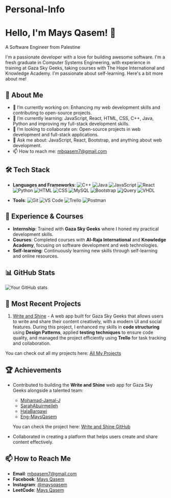 
# Personal-Info
# Hello, I'm Mays Qasem! 👋  
A Software Engineer from Palestine

I'm a passionate developer with a love for building awesome software.
I'm a fresh graduate in Computer Systems Engineering, with experience in training at Gaza Sky Geeks, taking courses with The Hope International and Knowledge Academy.
I'm passionate about self-learning.
Here's a bit more about me!

## 🚀 About Me
- 🔭 I’m currently working on: Enhancing my web development skills and contributing to open-source projects.
- 🌱 I’m currently learning: JavaScript, React, HTML, CSS, C++, Java, Python and improving my full-stack development skills.
- 👯 I’m looking to collaborate on: Open-source projects in web development and full-stack applications.
- 💬 Ask me about: JavaScript, React, Bootstrap, and anything about web development.
- 📫 How to reach me: [mbqasem7@gmail.com](mailto:mbqasem7@gmail.com)

## 🛠️ Tech Stack
- **Languages and Frameworks**:
  ![C++](https://img.shields.io/badge/-C++-00599C?logo=c%2B%2B&logoColor=white&style=flat-square)
  ![Java](https://img.shields.io/badge/-Java-007396?logo=java&logoColor=white&style=flat-square)
  ![JavaScript](https://img.shields.io/badge/-JavaScript-F7DF1E?logo=javascript&logoColor=black&style=flat-square)
  ![React](https://img.shields.io/badge/-React-61DAFB?logo=react&logoColor=black&style=flat-square)
  ![Python](https://img.shields.io/badge/-Python-3776AB?logo=python&logoColor=white&style=flat-square)
  ![HTML](https://img.shields.io/badge/-HTML-E34F26?logo=html5&logoColor=white&style=flat-square)
  ![CSS](https://img.shields.io/badge/-CSS-1572B6?logo=css3&logoColor=white&style=flat-square)
  ![MySQL](https://img.shields.io/badge/-MySQL-4479A1?logo=mysql&logoColor=white&style=flat-square)
  ![Bootstrap](https://img.shields.io/badge/-Bootstrap-7952B3?logo=bootstrap&logoColor=white&style=flat-square)
  ![jQuery](https://img.shields.io/badge/-jQuery-0769AD?logo=jquery&logoColor=white&style=flat-square)
  ![VHDL](https://img.shields.io/badge/-VHDL-000000?logo=vhdl&logoColor=white&style=flat-square)

- **Tools**: 
  ![Git](https://img.shields.io/badge/-Git-F05032?logo=git&logoColor=white&style=flat-square)
  ![VS Code](https://img.shields.io/badge/-VS%20Code-007ACC?logo=visual-studio-code&logoColor=white&style=flat-square)
  ![Trello](https://img.shields.io/badge/-Trello-0079BF?logo=trello&logoColor=white&style=flat-square)
  ![Postman](https://img.shields.io/badge/-Postman-FF6C37?logo=postman&logoColor=white&style=flat-square)

## 🌟 Experience & Courses
- **Internship**: Trained with **Gaza Sky Geeks** where I honed my practical development skills.
- **Courses**: Completed courses with **Al-Raja International** and **Knowledge Academy**, focusing on software development and web technologies.
- **Self-learning**: Continuously learning new skills through self-learning and online resources.

## 📊 GitHub Stats
![Your GitHub stats](https://github-readme-stats.vercel.app/api?username=Eng-MaysQasem&show_icons=true&theme=radical)

## 🌟 Most Recent Projects
1. [Write and Shine](https://github.com/Mohamad-Jamal-J/write-and-shine-gsg-mrdt) - A web app built for Gaza Sky Geeks that allows users to write and share their content creatively, with a modern UI and social features. During this project, I enhanced my skills in **code structuring** using **Design Patterns**, applied **testing techniques** to ensure code quality, and managed the project efficiently using **Trello** for task tracking and collaboration.

You can check out all my projects here: [All My Projects](https://github.com/Eng-MaysQasem?tab=repositories)

## 🏆 Achievements
- Contributed to building the **Write and Shine** web app for Gaza Sky Geeks alongside a talented team:
  - [Mohamad-Jamal-J](https://github.com/Mohamad-Jamal-J)
  - [SarahAbuirmeileh](https://github.com/SarahAbuirmeileh)
  - [HalaBarqawi](https://github.com/HalaBarqawi)
  - [Eng-MaysQasem](https://github.com/Eng-MaysQasem)

  You can check the project here: [Write and Shine GitHub](https://github.com/Mohamad-Jamal-J/write-and-shine-gsg-mrdt)

- Collaborated in creating a platform that helps users create and share content effectively.

## 📫 How to Reach Me
- **Email**: [mbqasem7@gmail.com](mailto:mbqasem7@gmail.com)
- **Facebook**: [Mays Qasem](https://www.facebook.com/mays.qasem.5?locale=ar_AR)
- **Instagram**: [@maysqasem](https://www.instagram.com/maysqasem/?hl=ar)
- **LeetCode**: [Mays Qasem](https://leetcode.com/u/MaysQasem/)
